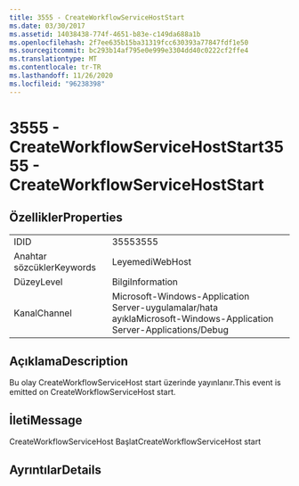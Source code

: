 ```yaml
---
title: 3555 - CreateWorkflowServiceHostStart
ms.date: 03/30/2017
ms.assetid: 14038438-774f-4651-b83e-c149da688a1b
ms.openlocfilehash: 2f7ee635b15ba31319fcc630393a77847fdf1e50
ms.sourcegitcommit: bc293b14af795e0e999e3304dd40c0222cf2ffe4
ms.translationtype: MT
ms.contentlocale: tr-TR
ms.lasthandoff: 11/26/2020
ms.locfileid: "96238398"
---
```

# <a name="3555---createworkflowservicehoststart"></a><span data-ttu-id="fac57-102">3555 - CreateWorkflowServiceHostStart</span><span class="sxs-lookup"><span data-stu-id="fac57-102">3555 - CreateWorkflowServiceHostStart</span></span>

## <a name="properties"></a><span data-ttu-id="fac57-103">Özellikler</span><span class="sxs-lookup"><span data-stu-id="fac57-103">Properties</span></span>  
  
|||  
|-|-|  
|<span data-ttu-id="fac57-104">ID</span><span class="sxs-lookup"><span data-stu-id="fac57-104">ID</span></span>|<span data-ttu-id="fac57-105">3555</span><span class="sxs-lookup"><span data-stu-id="fac57-105">3555</span></span>|  
|<span data-ttu-id="fac57-106">Anahtar sözcükler</span><span class="sxs-lookup"><span data-stu-id="fac57-106">Keywords</span></span>|<span data-ttu-id="fac57-107">Leyemedi</span><span class="sxs-lookup"><span data-stu-id="fac57-107">WebHost</span></span>|  
|<span data-ttu-id="fac57-108">Düzey</span><span class="sxs-lookup"><span data-stu-id="fac57-108">Level</span></span>|<span data-ttu-id="fac57-109">Bilgi</span><span class="sxs-lookup"><span data-stu-id="fac57-109">Information</span></span>|  
|<span data-ttu-id="fac57-110">Kanal</span><span class="sxs-lookup"><span data-stu-id="fac57-110">Channel</span></span>|<span data-ttu-id="fac57-111">Microsoft-Windows-Application Server-uygulamalar/hata ayıkla</span><span class="sxs-lookup"><span data-stu-id="fac57-111">Microsoft-Windows-Application Server-Applications/Debug</span></span>|  
  
## <a name="description"></a><span data-ttu-id="fac57-112">Açıklama</span><span class="sxs-lookup"><span data-stu-id="fac57-112">Description</span></span>  

 <span data-ttu-id="fac57-113">Bu olay CreateWorkflowServiceHost start üzerinde yayınlanır.</span><span class="sxs-lookup"><span data-stu-id="fac57-113">This event is emitted on CreateWorkflowServiceHost start.</span></span>  
  
## <a name="message"></a><span data-ttu-id="fac57-114">İleti</span><span class="sxs-lookup"><span data-stu-id="fac57-114">Message</span></span>  

 <span data-ttu-id="fac57-115">CreateWorkflowServiceHost Başlat</span><span class="sxs-lookup"><span data-stu-id="fac57-115">CreateWorkflowServiceHost start</span></span>  
  
## <a name="details"></a><span data-ttu-id="fac57-116">Ayrıntılar</span><span class="sxs-lookup"><span data-stu-id="fac57-116">Details</span></span>
